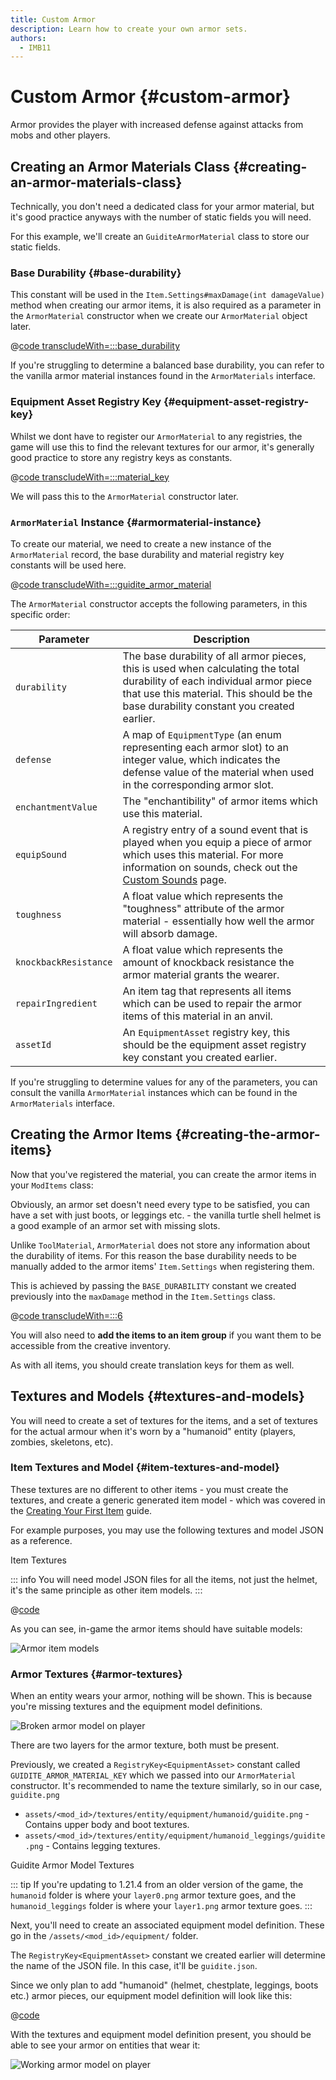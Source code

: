 ```yaml
---
title: Custom Armor
description: Learn how to create your own armor sets.
authors:
  - IMB11
---
```


# Custom Armor {#custom-armor}

Armor provides the player with increased defense against attacks from mobs and other players.

## Creating an Armor Materials Class {#creating-an-armor-materials-class}

Technically, you don't need a dedicated class for your armor material, but it's good practice anyways with the number of static fields you will need.

For this example, we'll create an `GuiditeArmorMaterial` class to store our static fields.

### Base Durability {#base-durability}

This constant will be used in the `Item.Settings#maxDamage(int damageValue)` method when creating our armor items, it is also required as a parameter in the `ArmorMaterial` constructor when we create our `ArmorMaterial` object later.

@[code transcludeWith=:::base_durability](@/reference/latest/src/main/java/com/example/docs/item/armor/GuiditeArmorMaterial.java)

If you're struggling to determine a balanced base durability, you can refer to the vanilla armor material instances found in the `ArmorMaterials` interface.

### Equipment Asset Registry Key {#equipment-asset-registry-key}

Whilst we dont have to register our `ArmorMaterial` to any registries, the game will use this to find the relevant textures for our armor, it's generally good practice to store any registry keys as constants.

@[code transcludeWith=:::material_key](@/reference/latest/src/main/java/com/example/docs/item/armor/GuiditeArmorMaterial.java)

We will pass this to the `ArmorMaterial` constructor later.

### `ArmorMaterial` Instance {#armormaterial-instance}

To create our material, we need to create a new instance of the `ArmorMaterial` record, the base durability and material registry key constants will be used here.

@[code transcludeWith=:::guidite_armor_material](@/reference/latest/src/main/java/com/example/docs/item/armor/GuiditeArmorMaterial.java)

The `ArmorMaterial` constructor accepts the following parameters, in this specific order:

| Parameter | Description |
| --------- | ----------- |
| `durability` | The base durability of all armor pieces, this is used when calculating the total durability of each individual armor piece that use this material. This should be the base durability constant you created earlier. |
| `defense` | A map of `EquipmentType` (an enum representing each armor slot) to an integer value, which indicates the defense value of the material when used in the corresponding armor slot. |
| `enchantmentValue` | The "enchantibility" of armor items which use this material. |
| `equipSound` | A registry entry of a sound event that is played when you equip a piece of armor which uses this material. For more information on sounds, check out the [Custom Sounds](../sounds/custom) page. |
| `toughness` | A float value which represents the "toughness" attribute of the armor material - essentially how well the armor will absorb damage. |
| `knockbackResistance` | A float value which represents the amount of knockback resistance the armor material grants the wearer. |
| `repairIngredient` | An item tag that represents all items which can be used to repair the armor items of this material in an anvil. |
| `assetId` | An `EquipmentAsset` registry key, this should be the equipment asset registry key constant you created earlier. |

If you're struggling to determine values for any of the parameters, you can consult the vanilla `ArmorMaterial` instances which can be found in the `ArmorMaterials` interface.

## Creating the Armor Items {#creating-the-armor-items}

Now that you've registered the material, you can create the armor items in your `ModItems` class:

Obviously, an armor set doesn't need every type to be satisfied, you can have a set with just boots, or leggings etc. - the vanilla turtle shell helmet is a good example of an armor set with missing slots.

Unlike `ToolMaterial`, `ArmorMaterial` does not store any information about the durability of items. For this reason the base durability needs to be manually added to the armor items' `Item.Settings` when registering them.

This is achieved by passing the `BASE_DURABILITY` constant we created previously into the `maxDamage` method in the `Item.Settings` class.

@[code transcludeWith=:::6](@/reference/latest/src/main/java/com/example/docs/item/ModItems.java)

You will also need to **add the items to an item group** if you want them to be accessible from the creative inventory.

As with all items, you should create translation keys for them as well.

## Textures and Models {#textures-and-models}

You will need to create a set of textures for the items, and a set of textures for the actual armour when it's worn by a "humanoid" entity (players, zombies, skeletons, etc).

### Item Textures and Model {#item-textures-and-model}

These textures are no different to other items - you must create the textures, and create a generic generated item model - which was covered in the [Creating Your First Item](./first-item#adding-a-texture-and-model) guide.

For example purposes, you may use the following textures and model JSON as a reference.

<DownloadEntry visualURL="/assets/develop/items/armor_0.png" downloadURL="/assets/develop/items/example_armor_item_textures.zip">Item Textures</DownloadEntry>

::: info
You will need model JSON files for all the items, not just the helmet, it's the same principle as other item models.
:::

@[code](@/reference/latest/src/main/generated/assets/fabric-docs-reference/models/item/guidite_helmet.json)

As you can see, in-game the armor items should have suitable models:

![Armor item models](/assets/develop/items/armor_1.png)

### Armor Textures {#armor-textures}

When an entity wears your armor, nothing will be shown. This is because you're missing textures and the equipment model definitions.

![Broken armor model on player](/assets/develop/items/armor_2.png)

There are two layers for the armor texture, both must be present.

Previously, we created a `RegistryKey<EquipmentAsset>` constant called `GUIDITE_ARMOR_MATERIAL_KEY` which we passed into our `ArmorMaterial` constructor. It's recommended to name the texture similarly, so in our case, `guidite.png`

- `assets/<mod_id>/textures/entity/equipment/humanoid/guidite.png` - Contains upper body and boot textures.
- `assets/<mod_id>/textures/entity/equipment/humanoid_leggings/guidite.png` - Contains legging textures.

<DownloadEntry downloadURL="/assets/develop/items/example_armor_layer_textures.zip">Guidite Armor Model Textures</DownloadEntry>

::: tip
If you're updating to 1.21.4 from an older version of the game, the `humanoid` folder is where your `layer0.png` armor texture goes, and the `humanoid_leggings` folder is where your `layer1.png` armor texture goes.
:::

Next, you'll need to create an associated equipment model definition. These go in the `/assets/<mod_id>/equipment/` folder.

The `RegistryKey<EquipmentAsset>` constant we created earlier will determine the name of the JSON file. In this case, it'll be `guidite.json`.

Since we only plan to add "humanoid" (helmet, chestplate, leggings, boots etc.) armor pieces, our equipment model definition will look like this:

@[code](@/reference/latest/src/main/resources/assets/fabric-docs-reference/equipment/guidite.json)

With the textures and equipment model definition present, you should be able to see your armor on entities that wear it:

![Working armor model on player](/assets/develop/items/armor_3.png)

<!-- TODO: A guide on creating equipment for dyeable armor could prove useful. -->